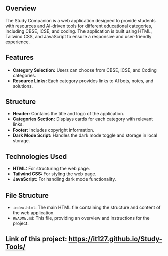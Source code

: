 ## Overview
The Study Companion is a web application designed to provide students with resources and AI-driven tools for different educational categories, including CBSE, ICSE, and coding. The application is built using HTML, Tailwind CSS, and JavaScript to ensure a responsive and user-friendly experience.

## Features
- **Category Selection:** Users can choose from CBSE, ICSE, and Coding categories.
- **Resource Links:** Each category provides links to AI bots, notes, and solutions.

## Structure
- **Header:** Contains the title and logo of the application.
- **Categories Section:** Displays cards for each category with relevant links.
- **Footer:** Includes copyright information.
- **Dark Mode Script:** Handles the dark mode toggle and storage in local storage.

## Technologies Used
- **HTML:** For structuring the web page.
- **Tailwind CSS:** For styling the web page.
- **JavaScript:** For handling dark mode functionality.

## File Structure
- `index.html`: The main HTML file containing the structure and content of the web application.
- `README.md`: This file, providing an overview and instructions for the project.

## Link of this project: https://it127.github.io/Study-Tools/
